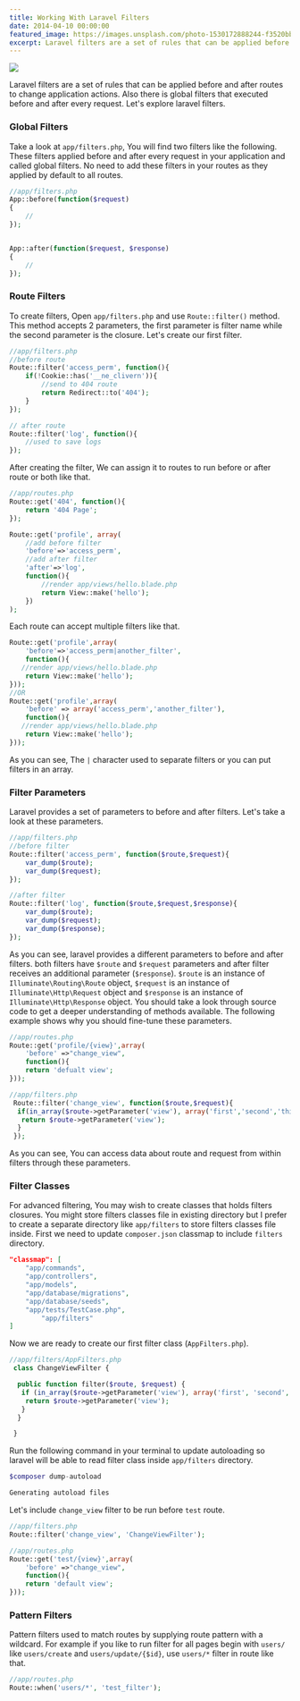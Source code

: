 ```yaml
---
title: Working With Laravel Filters
date: 2014-04-10 00:00:00
featured_image: https://images.unsplash.com/photo-1530172888244-f3520bbeaa55
excerpt: Laravel filters are a set of rules that can be applied before and after routes to change application actions. Also there is global filters that executed before and after every request. Let's explore laravel filters.
---
```


![](https://images.unsplash.com/photo-1530172888244-f3520bbeaa55)

Laravel filters are a set of rules that can be applied before and after routes to change application actions. Also there is global filters that executed before and after every request. Let's explore laravel filters.

### Global Filters

Take a look at `app/filters.php`, You will find two filters like the following. These filters applied before and after every request in your application and called global filters. No need to add these filters in your routes as they applied by default to all routes.

```php
//app/filters.php
App::before(function($request)
{
	//
});


App::after(function($request, $response)
{
	//
});
```

### Route Filters

To create filters, Open `app/filters.php` and use `Route::filter()` method. This method accepts 2 parameters, the first parameter is filter name while the second parameter is the closure. Let's create our first filter.

```php
//app/filters.php
//before route
Route::filter('access_perm', function(){
    if(!Cookie::has('__ne_clivern')){
        //send to 404 route
        return Redirect::to('404');
    }
});

// after route
Route::filter('log', function(){
    //used to save logs
});
```

After creating the filter, We can assign it to routes to run before or after route or both like that.

```php
//app/routes.php
Route::get('404', function(){
    return '404 Page';
});

Route::get('profile', array(
    //add before filter
    'before'=>'access_perm',
    //add after filter
    'after'=>'log',
    function(){
        //render app/views/hello.blade.php
        return View::make('hello');
    })
);
```

Each route can accept multiple filters like that.

```php
Route::get('profile',array(
    'before'=>'access_perm|another_filter',
    function(){
   //render app/views/hello.blade.php
    return View::make('hello');
}));
//OR
Route::get('profile',array(
    'before' => array('access_perm','another_filter'),
    function(){
   //render app/views/hello.blade.php
    return View::make('hello');
}));
```

As you can see, The `|` character used to separate filters or you can put filters in an array.

### Filter Parameters

Laravel provides a set of parameters to before and after filters. Let's take a look at these parameters.

```php
//app/filters.php
//before filter
Route::filter('access_perm', function($route,$request){
    var_dump($route);
    var_dump($request);
});

//after filter
Route::filter('log', function($route,$request,$response){
    var_dump($route);
    var_dump($request);
    var_dump($response);
});
```
As you can see, laravel provides a different parameters to before and after filters. both filters have `$route` and `$request` parameters and after filter receives an additional parameter (`$response`). `$route` is an instance of `Illuminate\Routing\Route` object, `$request` is an instance of `Illuminate\Http\Request` object and `$response` is an instance of `Illuminate\Http\Response` object. You should take a look through source code to get a deeper understanding of methods available. The following example shows why you should fine-tune these parameters.

```php
//app/routes.php
Route::get('profile/{view}',array(
    'before' =>"change_view",
    function(){
    return 'defualt view';
}));
```

```php
//app/filters.php
 Route::filter('change_view', function($route,$request){
  if(in_array($route->getParameter('view'), array('first','second','third'))){
   return $route->getParameter('view');
  }
 });
```

As you can see, You can access data about route and request from within filters through these parameters.

### Filter Classes

For advanced filtering, You may wish to create classes that holds filters closures. You might store filters classes file in existing directory but I prefer to create a separate directory like `app/filters` to store filters classes file inside. First we need to update `composer.json` classmap to include `filters` directory.

```json
"classmap": [
	"app/commands",
	"app/controllers",
	"app/models",
	"app/database/migrations",
	"app/database/seeds",
	"app/tests/TestCase.php",
        "app/filters"
]
```

Now we are ready to create our first filter class (`AppFilters.php`).

```php
//app/filters/AppFilters.php
 class ChangeViewFilter {

  public function filter($route, $request) {
   if (in_array($route->getParameter('view'), array('first', 'second', 'third'))) {
    return $route->getParameter('view');
   }
  }

 }
```

Run the following command in your terminal to update autoloading so laravel will be able to read filter class inside `app/filters` directory.

```php
$composer dump-autoload

Generating autoload files
```

Let's include `change_view` filter to be run before `test` route.

```php
//app/filters.php
Route::filter('change_view', 'ChangeViewFilter');
```

```php
//app/routes.php
Route::get('test/{view}',array(
    'before' =>"change_view",
    function(){
    return 'default view';
}));
```

### Pattern Filters

Pattern filters used to match routes by supplying route pattern with a wildcard. For example if you like to run filter for all pages begin with `users/` like `users/create` and `users/update/{$id}`, use `users/*` filter in route like that.

```php
//app/routes.php
Route::when('users/*', 'test_filter');
```